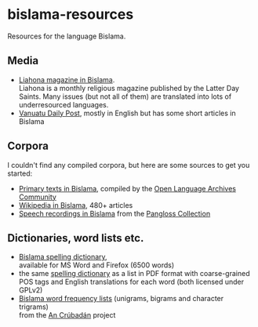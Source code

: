 # bislama-resources

Resources for the language Bislama.

## Media

* [Liahona magazine in Bislama](https://www.lds.org/liahona/2014?lang=bis).  
  Liahona is a monthly religious magazine published by the Latter Day Saints. Many issues (but not all of them)
  are translated into lots of underresourced languages.
* [Vanuatu Daily Post](http://www.dailypost.vu/), mostly in English but has some short articles in Bislama

## Corpora

I couldn't find any compiled corpora, but here are some sources to get you started:

* [Primary texts in Bislama](http://www.language-archives.org/language/bis), compiled by the [Open Language Archives Community](http://www.language-archives.org)
* [Wikipedia in Bislama](http://bi.wikipedia.org/wiki/Wikipedia), 480+ articles
* [Speech recordings in Bislama](http://lacito.vjf.cnrs.fr/pangloss/tools/list_rsc_en.php?lg=Bislama&aff=bislama) from the [Pangloss Collection](http://lacito.vjf.cnrs.fr/pangloss/index_en.htm)


## Dictionaries, word lists etc.

* [Bislama spelling dictionary](http://www.bislama.org/bislama-dictionary),  
  available for MS Word and Firefox (6500 words)
* the same [spelling dictionary](http://www.bislama.org/images/dictionary/BislamaSpellingDictionary-v1.1.pdf) as a list   in PDF format with coarse-grained POS tags and English translations for each word (both licensed under GPLv2)
* [Bislama word frequency lists](http://crubadan.org/ws/bi.html) (unigrams, bigrams and character trigrams)  
  from the [An Crúbadán](http://crubadan.org/index.html) project
